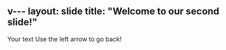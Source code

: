 v---
layout: slide
title: "Welcome to our second slide!"
---
Your text
Use the left arrow to go back!
